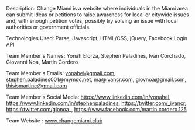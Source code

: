 Description: Change Miami is a website where individuals in the Miami area can submit ideas or petitions to raise awareness for local or citywide issues and, with enough petition votes, possibly try solving an issue with local authorities or government officials.

Technologies Used: Parse, Javascript, HTML/CSS, jQuery, Facebook Login API

Team Member's Names: Yonah Elorza, Stephen Paladines, Ivan Corchado, Giovanni Noa, Martin Cordero

Team Member's Emails: yonahel@gmail.com, stephen.paladines001@mymdc.net, ma@ivancr.com, giovnoa@gmail.com, thisismartinc@gmail.com

Team Member's Social Media: https://www.linkedin.com/in/yonahel, https://www.linkedin.com/in/stephenpaladines, https://twitter.com/_ivancr, https://twitter.com/gionoa_, https://www.facebook.com/martin.cordero.125

Team Website : www.changemiami.club
